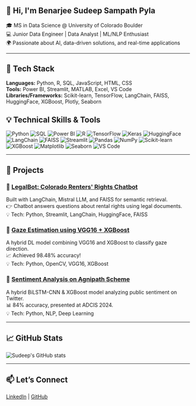 ## 👋 Hi, I'm Benarjee Sudeep Sampath Pyla

🎓 MS in Data Science @ University of Colorado Boulder  
💻 Junior Data Engineer | Data Analyst | ML/NLP Enthusiast  
🌍 Passionate about AI, data-driven solutions, and real-time applications

---

## 🔧 Tech Stack
**Languages:** Python, R, SQL, JavaScript, HTML, CSS  
**Tools:** Power BI, Streamlit, MATLAB, Excel, VS Code  
**Libraries/Frameworks:** Scikit-learn, TensorFlow, LangChain, FAISS, HuggingFace, XGBoost, Plotly, Seaborn  

## 💡 Technical Skills & Tools

![Python](https://img.shields.io/badge/-Python-3776AB?style=flat&logo=python&logoColor=white)
![SQL](https://img.shields.io/badge/-SQL-003B57?style=flat&logo=postgresql&logoColor=white)
![Power BI](https://img.shields.io/badge/-Power%20BI-F2C811?style=flat&logo=powerbi&logoColor=black)
![R](https://img.shields.io/badge/-R-276DC3?style=flat&logo=r&logoColor=white)
![TensorFlow](https://img.shields.io/badge/-TensorFlow-FF6F00?style=flat&logo=tensorflow&logoColor=white)
![Keras](https://img.shields.io/badge/-Keras-D00000?style=flat&logo=keras&logoColor=white)
![HuggingFace](https://img.shields.io/badge/-HuggingFace-FFD21F?style=flat&logo=huggingface&logoColor=black)
![LangChain](https://img.shields.io/badge/-LangChain-blue?style=flat)
![FAISS](https://img.shields.io/badge/-FAISS-lightgrey?style=flat)
![Streamlit](https://img.shields.io/badge/-Streamlit-FF4B4B?style=flat&logo=streamlit&logoColor=white)
![Pandas](https://img.shields.io/badge/-Pandas-150458?style=flat&logo=pandas&logoColor=white)
![NumPy](https://img.shields.io/badge/-NumPy-013243?style=flat&logo=numpy&logoColor=white)
![Scikit-learn](https://img.shields.io/badge/-Scikit--learn-F7931E?style=flat&logo=scikitlearn&logoColor=white)
![XGBoost](https://img.shields.io/badge/-XGBoost-FF8000?style=flat)
![Matplotlib](https://img.shields.io/badge/-Matplotlib-ffffff?style=flat)
![Seaborn](https://img.shields.io/badge/-Seaborn-3776AB?style=flat)
![VS Code](https://img.shields.io/badge/-VS%20Code-007ACC?style=flat&logo=visual-studio-code&logoColor=white)

---

## 🚀 Projects

### 🧠 [LegalBot: Colorado Renters' Rights Chatbot](https://github.com/sudeepben/legalbot)
Built with LangChain, Mistral LLM, and FAISS for semantic retrieval.  
👉 Chatbot answers questions about rental rights using legal documents.  
💡 Tech: Python, Streamlit, LangChain, HuggingFace, FAISS

### 👀 [Gaze Estimation using VGG16 + XGBoost](https://github.com/sudeepben/gaze-estimation)
A hybrid DL model combining VGG16 and XGBoost to classify gaze direction.  
📈 Achieved 98.48% accuracy!  
💡 Tech: Python, OpenCV, VGG16, XGBoost

### 💬 [Sentiment Analysis on Agnipath Scheme](https://github.com/sudeepben/agnipath-sentiment)
A hybrid BiLSTM-CNN & XGBoost model analyzing public sentiment on Twitter.  
📊 84% accuracy, presented at ADCIS 2024.  
💡 Tech: Python, NLP, Deep Learning

---

## 📈 GitHub Stats
![Sudeep's GitHub stats](https://github-readme-stats.vercel.app/api?username=sudeepben&show_icons=true&theme=default)

---

## 📫 Let’s Connect
[LinkedIn](https://www.linkedin.com/in/benarjeesudeepsampathpyla) | [GitHub](https://github.com/sudeepben)
